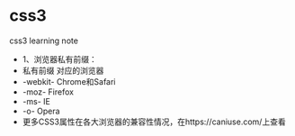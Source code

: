 # css3
css3 learning note

* 1、浏览器私有前缀：
* 私有前缀	对应的浏览器
* -webkit-	Chrome和Safari
* -moz-	    Firefox
* -ms-	    IE
* -o-	      Opera
* 更多CSS3属性在各大浏览器的兼容性情况，在https://caniuse.com/上查看
